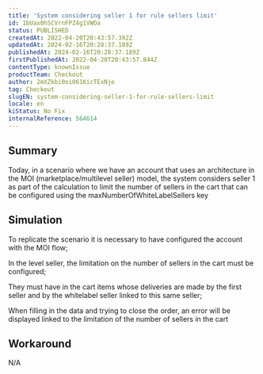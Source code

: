 ```yaml
---
title: 'System considering seller 1 for rule sellers limit'
id: 1bUax0hSCVrnFPZ4g1VWOa
status: PUBLISHED
createdAt: 2022-04-20T20:43:57.392Z
updatedAt: 2024-02-16T20:28:37.189Z
publishedAt: 2024-02-16T20:28:37.189Z
firstPublishedAt: 2022-04-20T20:43:57.844Z
contentType: knownIssue
productTeam: Checkout
author: 2mXZkbi0oi061KicTExNjo
tag: Checkout
slugEN: system-considering-seller-1-for-rule-sellers-limit
locale: en
kiStatus: No Fix
internalReference: 564614
---
```


## Summary


Today, in a scenario where we have an account that uses an architecture in the MOI (marketplace/multilevel seller) model, the system considers seller 1 as part of the calculation to limit the number of sellers in the cart that can be configured using the maxNumberOfWhiteLabelSellers key



## Simulation


To replicate the scenario it is necessary to have configured the account with the MOI flow;

In the level seller, the limitation on the number of sellers in the cart must be configured;

They must have in the cart items whose deliveries are made by the first seller and by the whitelabel seller linked to this same seller;

When filling in the data and trying to close the order, an error will be displayed linked to the limitation of the number of sellers in the cart



## Workaround


N/A

